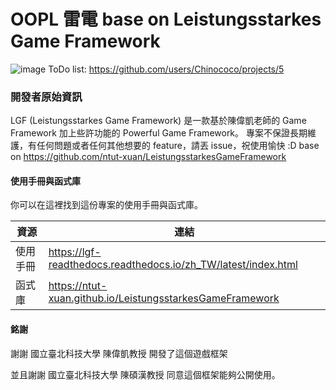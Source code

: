 # OOPL 雷電 base on Leistungsstarkes Game Framework

![image](https://github.com/Chinococo/2024OOPL/assets/58754099/42b6bae8-836e-4830-9dfe-f2043de8df97)
ToDo list: https://github.com/users/Chinococo/projects/5




### 開發者原始資訊
LGF (Leistungsstarkes Game Framework) 是一款基於陳偉凱老師的 Game Framework 加上些許功能的 Powerful Game Framework。
專案不保證長期維護，有任何問題或者任何其他想要的 feature，請丟 issue，祝使用愉快 :D
base on https://github.com/ntut-xuan/LeistungsstarkesGameFramework


#### 使用手冊與函式庫

你可以在這裡找到這份專案的使用手冊與函式庫。

| 資源 | 連結 |
| ---- | ---- |
| 使用手冊 | https://lgf-readthedocs.readthedocs.io/zh_TW/latest/index.html |
| 函式庫 | https://ntut-xuan.github.io/LeistungsstarkesGameFramework |



#### 銘謝

謝謝 國立臺北科技大學 陳偉凱教授 開發了這個遊戲框架

並且謝謝 國立臺北科技大學 陳碩漢教授 同意這個框架能夠公開使用。
